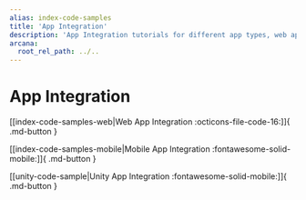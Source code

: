 ```yaml
---
alias: index-code-samples
title: 'App Integration'
description: 'App Integration tutorials for different app types, web apps, mobile, gaming, etc.'
arcana:
  root_rel_path: ../..
---
```


# App Integration

[[index-code-samples-web|Web App Integration :octicons-file-code-16:]]{ .md-button }

[[index-code-samples-mobile|Mobile App Integration :fontawesome-solid-mobile:]]{ .md-button }

[[unity-code-sample|Unity App Integration :fontawesome-solid-mobile:]]{ .md-button }
